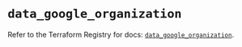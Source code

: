 # `data_google_organization`

Refer to the Terraform Registry for docs: [`data_google_organization`](https://registry.terraform.io/providers/hashicorp/google/6.21.0/docs/data-sources/organization).
